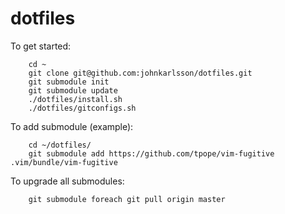 dotfiles
========

To get started:
```
    cd ~
    git clone git@github.com:johnkarlsson/dotfiles.git
    git submodule init
    git submodule update
    ./dotfiles/install.sh
    ./dotfiles/gitconfigs.sh
```

To add submodule (example):
```
    cd ~/dotfiles/
    git submodule add https://github.com/tpope/vim-fugitive .vim/bundle/vim-fugitive
```

To upgrade all submodules:
```
    git submodule foreach git pull origin master
```

